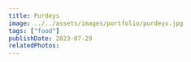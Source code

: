```yaml
---
title: Purdeys
image: ../../assets/images/portfolio/purdeys.jpg
tags: ["food"]
publishDate: 2023-07-29
relatedPhotos:
---
```


